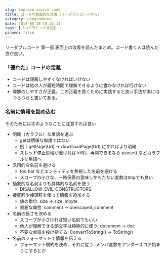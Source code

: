 ```yaml
---
slug: improve-source-code
title: コードの表面的な改善（リーダブルコードから）
category: programming
date: 2014-05-18 15:22:11
tags: [プログラミング言語]
pinned: false
---
```


リーダブルコード 第一部 表面上の改善を読んだまとめ。コード書く人は読んだ方が良い。

### 「優れた」コードの定義

* コードは理解しやすくなければいけない
* コードは他の人が最短時間で理解できるように書かなければ行けない
* 理解のしやすさが正義。この正義を貫くために実践すると良い手法が本にはつらつらと書いてある。

### 名前に情報を詰め込む

そのためには次のようなことに注意すれば良い

* 明確（カラフル）な単語を選ぶ
  * getは明確な単語ではない
  * 例：getPage(Url) -> downloadPage(Url) にすればより明確
  * スレッド停止処理が重ければ kill()、再開できるなら pause() などカラフルな単語へ
* 汎用的な名前を避ける
  * foo bar などエンティティを無視した名前を避ける
  * スコープの小さな、一時保管の意味しかもたない変数はtmpでも良い
* 抽象的な名前よりも具体的な名前を使う
  * DISALLOW_EVIL_CONSTRUCTORS
* 接尾辞や接頭辞を使って情報を追加する
  * 値の単位: size -> size_mbyte
  * 重要な属性: comment -> unescaped_comment
* 名前の長さを決める
  * スコープが小さければ短い名前でもいい
  * 他人が理解できる頭文字は積極的に使う: document -> doc
  * 不要な単語を投げ捨てる: ConvertToString() -> ToString()
* 名前のフォーマットで情報を伝える
  * フォーマット規約を決め、それに従う: メンバ変数をアンダースコア始まりにするとか
